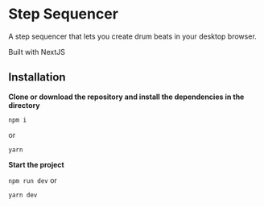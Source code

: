 # Step Sequencer

A step sequencer that lets you create drum beats in your desktop browser.

Built with NextJS

## Installation

**Clone or download the repository and install the dependencies in the directory**

`npm i`

or

`yarn`

**Start the project**

`npm run dev`
or

`yarn dev`
